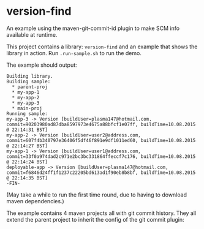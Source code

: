 # version-find
An example using the maven-git-commit-id plugin to make SCM info available at runtime. 

This project contains a library: `version-find` and an example that shows the library in action.
Run `.run-sample.sh` to run the demo. 

The example should output: 

```
Building library.
Building sample:
  * parent-proj
  * my-app-1
  * my-app-2
  * my-app-3
  * main-proj
Running sample:
my-app-3 -> Version [buildUser=plasma147@hotmail.com, commit=90203980ad87dba8597973e4675a88bfcf1e07ff, buildTime=10.08.2015 @ 22:14:31 BST]
my-app-2 -> Version [buildUser=user2@address.com, commit=607f4b340797e36406f5df46f891e9df1011ed60, buildTime=10.08.2015 @ 22:14:27 BST]
my-app-1 -> Version [buildUser=user1@address.com, commit=33f0a974dad2c971e2bc3bc331864ffeccf7c176, buildTime=10.08.2015 @ 22:14:24 BST]
deployable-app -> Version [buildUser=plasma147@hotmail.com, commit=f6846d24ff1f1237c22205bd613ad1f90eb8b8bf, buildTime=10.08.2015 @ 22:14:35 BST]
-FIN-
```

(May take a while to run the first time round, due to having to download maven dependencies.)

The example contains 4 maven projects all with git commit history. They all extend the parent project to inherit the config of the git commit plugin:


